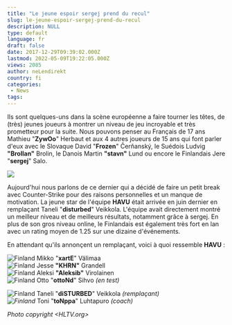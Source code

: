 ```yaml
---
title: "Le jeune espoir sergej prend du recul"
slug: le-jeune-espoir-sergej-prend-du-recul
description: NULL
type: default
language: fr
draft: false
date: 2017-12-29T09:39:02.000Z
lastmod: 2022-05-09T19:22:05.000Z
views: 2085
author: neLendirekt
country: fi
categories:
 - News
tags:
---
```

Ils sont quelques-uns dans la scène européenne a faire tourner les têtes, de (très) jeunes joueurs à montrer un niveau de jeu incroyable et très prometteur pour la suite. Nous pouvons penser au Français de 17 ans Mathieu "**ZywOo**" Herbaut et aux 4 autres joueurs de 15 ans qui font parler d'eux avec le Slovaque David "**Frozen**" Čerňanský, le Suédois Ludvig **"Brollan"** Brolin, le Danois Martin **"stavn"** Lund ou encore le Finlandais Jere "**sergej**" Salo.

![](https://flickshot-ue.s3.eu-west-2.amazonaws.com/flickshot/article/5a443f89a11c5/images/7A3m9b5PEULKLde6C63ZjzB1pObvl2VktTrWlyEO.jpeg)

Aujourd'hui nous parlons de ce dernier qui a décidé de faire un petit break avec Counter-Strike pour des raisons personnelles et un manque de motivation. La jeune star de l'équipe **HAVU** était arrivée en juin dernier en remplaçant Taneli "**disturbed**" Veikkola. L'équipe avait directement montré un meilleur niveau et de meilleurs résultats, notamment grâce à sergej. En plus de son gros niveau online, le Finlandais est également très fort en lan avec un rating moyen de 1.25 sur une dizaine d'événements.

En attendant qu'ils annonçent un remplaçant, voici à quoi ressemble **HAVU** :

![Finland](/images/countries/fi.svg)⁠ Mikko "**xartE**" Välimaa  
![Finland](/images/countries/fi.svg)⁠ Jesse **"KHRN"** Grandell  
![Finland](/images/countries/fi.svg)⁠ Aleksi **"Aleksib"** Virolainen  
![Finland](/images/countries/fi.svg)⁠ Otto "**ottoNd**" Sihvo _(en test)_

![Finland](/images/countries/fi.svg)⁠ Taneli "**diSTURBED**" Veikkola _(remplaçant)_  
_![Finland](/images/countries/fi.svg)⁠_ Toni "**toNppa**" Luhtapuro _(coach)_

_Photo copyright [](HLTV.org)[](HLTV.org)[](HLTV.org)[](HLTV.org)<HLTV.org>_
